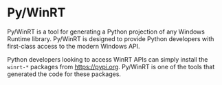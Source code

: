 # Py/WinRT

Py/WinRT is a tool for generating a Python projection of any Windows Runtime library. Py/WinRT is
designed to provide Python developers with first-class access to the modern Windows API.

Python developers looking to access WinRT APIs can simply install the `winrt-*` packages
from <https://pypi.org>. Py/WinRT is one of the tools that generated the code for these packages.
